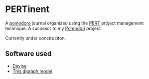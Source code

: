 # PERTinent

A [pomodoro](https://en.wikipedia.org/wiki/Pomodoro_Technique) journal organized using the [PERT](https://en.wikipedia.org/wiki/Program_evaluation_and_review_technique) project management technique. A succesor to my [Pomodori](https://github.com/voscarmv/pomodori) project.

Currently under construciton.

## Software used

- [Devise](https://github.com/heartcombo/devise)
- [This digraph model](http://www.rixiform.com/2007/10/22/directed-graphs-in-ruby-on-rails/)
